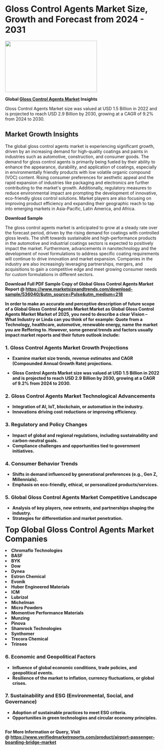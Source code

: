 <H1>Gloss Control Agents Market Size, Growth and Forecast from 2024 - 2031</H1><img class="aligncenter size-medium wp-image-584254" src="https://thirdeyenews.in/wp-content/uploads/2024/09/Global-Market-Research-300x168.jpeg" alt="" width="300" height="168" /><p><strong>Global&nbsp;<a href="https://www.marketsizeandtrends.com/download-sample/536040/&amp;utm_source=Pulse&amp;utm_medium=218">Gloss Control Agents Market</a> Insights</strong></p><p>Gloss Control Agents Market size was valued at USD 1.5 Billion in 2022 and is projected to reach USD 2.9 Billion by 2030, growing at a CAGR of 9.2% from 2024 to 2030.</p><p><h2>Market Growth Insights</h2> <p>The global gloss control agents market is experiencing significant growth, driven by an increasing demand for high-quality coatings and paints in industries such as automotive, construction, and consumer goods. The demand for gloss control agents is primarily being fueled by their ability to enhance the appearance, durability, and application of coatings, especially in environmentally friendly products with low volatile organic compound (VOC) content. Rising consumer preferences for aesthetic appeal and the rapid expansion of industries like packaging and electronics are further contributing to the market's growth. Additionally, regulatory measures to reduce environmental impact are prompting the development of innovative, eco-friendly gloss control solutions. Market players are also focusing on improving product efficiency and expanding their geographic reach to tap into emerging markets in Asia-Pacific, Latin America, and Africa.</p> <p><strong>Download Sample</strong></p> <p>The gloss control agents market is anticipated to grow at a steady rate over the forecast period, driven by the rising demand for coatings with controlled gloss levels. The shift towards sustainable and high-performance products in the automotive and industrial coatings sectors is expected to positively impact the market. Furthermore, advancements in nanotechnology and the development of novel formulations to address specific coating requirements will continue to drive innovation and market expansion. Companies in the industry are also increasingly leveraging partnerships, mergers, and acquisitions to gain a competitive edge and meet growing consumer needs for custom formulations in different sectors.</p> <p><strong></p><p><span class=""><strong>Download Full PDF Sample Copy of Global Gloss Control Agents Market Report</strong> @ <a href="https://www.marketsizeandtrends.com/download-sample/536040/&amp;utm_source=Pulse&amp;utm_medium=218" target="_blank">https://www.marketsizeandtrends.com/download-sample/536040/&amp;utm_source=Pulse&amp;utm_medium=218</a></span></p><p>In order to make an accurate and perceptive description of future scope of a Global&nbsp;Gloss Control Agents Market Market as Global&nbsp;Gloss Control Agents Market Market of 2025, you need to describe a clear Vision &ndash; What Industry or Linda can you think of for example: Quote from a Technology, healthcare, automotive, renewable energy, name the market you are Reffering to. However, some general trends and factors usually impact market reports and their future outlook include:</p><h3>1.&nbsp;<strong>Gloss Control Agents Market Growth Projections</strong></h3><ul><li>Examine market size trends, revenue estimates and CAGR (Compounded Annual Growth Rate) projections.</li><li><p>Gloss Control Agents Market size was valued at USD 1.5 Billion in 2022 and is projected to reach USD 2.9 Billion by 2030, growing at a CAGR of 9.2% from 2024 to 2030.</p></li></ul><h3>2.&nbsp;<strong>Gloss Control Agents Market Technological Advancements</strong></h3><ul><li>Integration of AI, IoT, blockchain, or automation in the industry.</li><li>Innovations driving cost reductions or improving efficiency.</li></ul><h3>3.&nbsp;<strong>Regulatory and Policy Changes</strong></h3><ul><li>Impact of global and regional regulations, including sustainability and carbon-neutral goals.</li><li>Compliance challenges and opportunities tied to government initiatives.</li></ul><h3>4.&nbsp;<strong>Consumer Behavior Trends</strong></h3><ul><li>Shifts in demand influenced by generational preferences (e.g., Gen Z, Millennials).</li><li>Emphasis on eco-friendly, ethical, or personalized products/services.</li></ul><h3>5.&nbsp;<strong>Global Gloss Control Agents Market Competitive Landscape</strong></h3><ul><li>Analysis of key players, new entrants, and partnerships shaping the industry.</li><li>Strategies for differentiation and market penetration.</li></ul><p data-pm-slice="1 1 []"><span style="color: inherit; font-family: inherit; font-size: 25px;">Top Global Gloss Control Agents Market Companies</span></p><div class="" data-test-id=""><p><li>Chromaflo Technologies</li><li> BASF</li><li> BYK</li><li> Dow</li><li> Dynea</li><li> Estron Chemical</li><li> Evonik</li><li> Huber Engineered Materials</li><li> ICM</li><li> Lubrizol</li><li> Michelman</li><li> Micro Powders</li><li> Momentive Performance Materials</li><li> Munzing</li><li> Pinova</li><li> Shamrock Technologies</li><li> Synthomer</li><li> Trecora Chemical</li><li> Trinseo</li></p></div><h3>6.&nbsp;<strong>Economic and Geopolitical Factors</strong></h3><ul><li>Influence of global economic conditions, trade policies, and geopolitical events.</li><li>Resilience of the market to inflation, currency fluctuations, or global crises.</li></ul><h3>7.&nbsp;<strong>Sustainability and ESG (Environmental, Social, and Governance)</strong></h3><ul><li>Adoption of sustainable practices to meet ESG criteria.</li><li>Opportunities in green technologies and circular economy principles.</li></ul><h2><strong style="font-size: 14px;">For More Information or Query, Visit @&nbsp;</strong><a style="background-color: #ffffff; font-size: 14px;" href="https://www.marketsizeandtrends.com/report/gloss-control-agents-market/" target="_blank">https://www.verifiedmarketreports.com/product/airport-passenger-boarding-bridge-market</a></h2>
